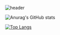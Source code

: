 ![header](https://capsule-render.vercel.app/api?type=rounded&color=D8F781&height=200&section=header&text=capsule%20render&fontColor=4000FF&&animation=twinkling&fontSize=60&fontAlign=50&)


![Anurag's GitHub stats](https://github-readme-stats.vercel.app/api?username=leeje0506&show_icons=true&theme=buefy) 


[![Top Langs](https://github-readme-stats.vercel.app/api/top-langs/?username=leeje0506)](https://github.com/anuraghazra/github-readme-stats)

